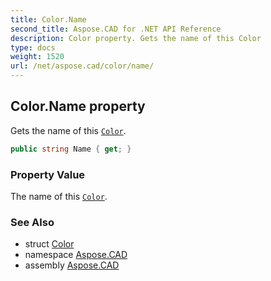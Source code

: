 ```yaml
---
title: Color.Name
second_title: Aspose.CAD for .NET API Reference
description: Color property. Gets the name of this Color
type: docs
weight: 1520
url: /net/aspose.cad/color/name/
---
```

## Color.Name property

Gets the name of this [`Color`](../).

```csharp
public string Name { get; }
```

### Property Value

The name of this [`Color`](../).

### See Also

* struct [Color](../)
* namespace [Aspose.CAD](../../../aspose.cad/)
* assembly [Aspose.CAD](../../../)


